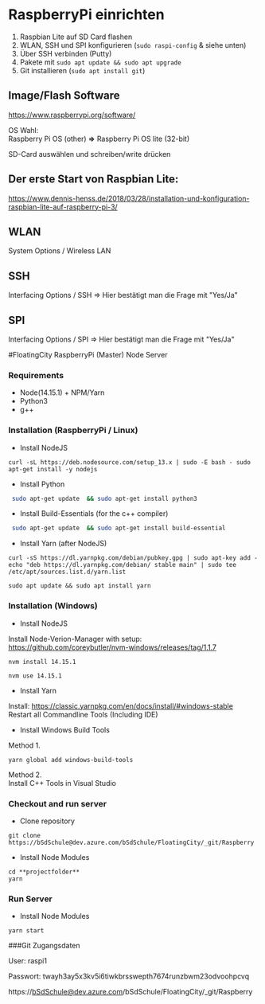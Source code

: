 # RaspberryPi einrichten 

1. Raspbian Lite auf SD Card flashen
2. WLAN, SSH und SPI konfigurieren (`sudo raspi-config` & siehe unten)
3. Über SSH verbinden (Putty)
4. Pakete mit `sudo apt update && sudo apt upgrade`
5. Git installieren (`sudo apt install git`)


## Image/Flash Software
https://www.raspberrypi.org/software/

OS Wahl:
<br>
Raspberry Pi OS (other) **=>** Raspberry Pi OS lite (32-bit) 

SD-Card auswählen und schreiben/write drücken

## Der erste Start von Raspbian Lite: 
https://www.dennis-henss.de/2018/03/28/installation-und-konfiguration-raspbian-lite-auf-raspberry-pi-3/

## WLAN
System Options / Wireless LAN

## SSH
Interfacing Options / SSH => Hier bestätigt man die Frage mit "Yes/Ja"

## SPI
Interfacing Options / SPI => Hier bestätigt man die Frage mit "Yes/Ja"


#FloatingCity RaspberryPi (Master) Node Server

### Requirements

-   Node(14.15.1) + NPM/Yarn
-   Python3
-   g++

### Installation (RaspberryPi / Linux)

-   Install NodeJS

```shell
curl -sL https://deb.nodesource.com/setup_13.x | sudo -E bash - sudo apt-get install -y nodejs
```

-   Install Python

```bash
 sudo apt-get update  && sudo apt-get install python3
```

-   Install Build-Essentials (for the c++ compiler)

```bash
 sudo apt-get update  && sudo apt-get install build-essential
```

-   Install Yarn (after NodeJS)

```shell
curl -sS https://dl.yarnpkg.com/debian/pubkey.gpg | sudo apt-key add -
echo "deb https://dl.yarnpkg.com/debian/ stable main" | sudo tee /etc/apt/sources.list.d/yarn.list
```

```shell
sudo apt update && sudo apt install yarn
```


### Installation (Windows)


-   Install NodeJS


Install Node-Verion-Manager with setup: https://github.com/coreybutler/nvm-windows/releases/tag/1.1.7
```shell
nvm install 14.15.1

nvm use 14.15.1
```


-   Install Yarn

Install: https://classic.yarnpkg.com/en/docs/install/#windows-stable
<br>
Restart all Commandline Tools (Including IDE)


-   Install Windows Build Tools

Method 1.
```shell
yarn global add windows-build-tools
```

Method 2.
<br>
Install C++ Tools in Visual Studio



### Checkout and run server

-   Clone repository

```shell
git clone https://bSdSchule@dev.azure.com/bSdSchule/FloatingCity/_git/Raspberry
```

-   Install Node Modules

```shell
cd **projectfolder**
yarn
```

### Run Server

-   Install Node Modules

```shell
yarn start
```



###Git Zugangsdaten

User: raspi1

Passwort: twayh3ay5x3kv5i6tiwkbrsswepth7674runzbwm23odvoohpcvq

https://bSdSchule@dev.azure.com/bSdSchule/FloatingCity/_git/Raspberry